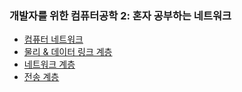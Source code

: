 ### 개발자를 위한 컴퓨터공학 2: 혼자 공부하는 네트워크
- [컴퓨터 네트워크](computer-network.md)
- [물리 & 데이터 링크 계층](physical-data-layer.md)
- [네트워크 계층](network-layer.md)
- [전송 계층](transport-layer.md)